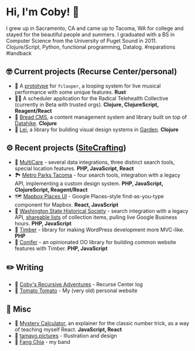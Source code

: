 # Hi, I'm Coby! 🤘

I grew up in Sacramento, CA and came up to Tacoma, WA for college and stayed for the beautiful people and summers. I graduated with a BS in Computer Science from the University of Puget Sound in 2011. Clojure/Script, Python, functional programming, Datalog. #reparations #landback

## 🤓 Current projects (Recurse Center/personal)

* 🎵 A [prototype](https://github.com/acobster/looper_proto) for `fclooper`, a looping system for live musical performance with some unique features. **Rust**
* 👩‍⚕️ A scheduler application for the Radical Telehealth Collective (currently in Beta with trusted orgs). **Clojure, ClojureScript, Reagent/React**
* 🍞 [Bread CMS](https://github.com/breadsystems/bread-cms), a content management system and library built on top of [Datahike](https://github.com/replikativ/datahike). **Clojure**
* 🌺 [Lei](https://lei.tamayo.xyz/), a library for building visual design systems in [Garden](https://github.com/noprompt/garden). **Clojure**

## ⚙ Recent projects ([SiteCrafting](https://www.sitecrafting.com/))

* 🏥 [MultiCare](https://www.multicare.org/) - several data integrations, three distinct search tools, special location features. **PHP, JavaScript, React**
* 🏞️ [Metro Parks Tacoma](https://www.metroparkstacoma.org/) - four search tools, integration with a legacy API, implementing a custom design system. **PHP, JavaScript, ClojureScript, Reagent/React**
* 🗺 [Mapbox Places UI](https://github.com/sitecrafting/mapbox-places-ui) - Google Places-style find-as-you-type component for Mapbox. **React, JavaScript**
* 📜 [Washington State Historical Society](https://www.washingtonhistory.org/) - search integration with a legacy API, [shareable lists](https://www.washingtonhistory.org/research/shared-list/?irn%5B0%5D=142990&irn%5B1%5D=113342) of collection items, pulling live Google Business hours. **PHP, JavaScript**
* 🌳 [Timber](https://timber.github.io/docs/v2) - library for making WordPress development more MVC-like. **PHP**
* 🌲 [Conifer](https://www.coniferplug.in/) - an opinionated OO library for building common website features with Timber. **PHP, JavaScript**

## ✏️ Writing

* 📝 [Coby's Recursive Adventures](https://acobster.keybase.pub/recurse/) - Recurse Center log
* 🍅 [Tomato Tomato](https://tamayo.website/) - My (very old) personal website

## 🎉 Misc

* 🔮 [Mystery Calculator](https://github.com/acobster/mystery-calculator/), an explainer for the classic number trick, as a way of teaching myself React. **JavaScript, React**
* 🎨 [tamayo.pictures](https://tamayo.pictures/) - Illustration and design
* 🎸 [Fang Chia](https://media.fangchia.com/) - my band

